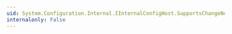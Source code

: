 ```yaml
---
uid: System.Configuration.Internal.IInternalConfigHost.SupportsChangeNotifications
internalonly: False
---
```

